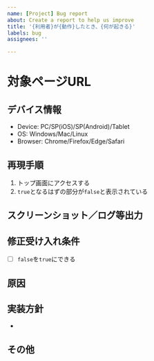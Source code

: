 ```yaml
---
name: [Project] Bug report
about: Create a report to help us improve
title: '{利用者}が{動作}したとき、{何が起きる}'
labels: bug
assignees: ''

---
```


# 対象ページURL

## デバイス情報
- Device: PC/SP(iOS)/SP(Android)/Tablet
- OS: Windows/Mac/Linux
- Browser: Chrome/Firefox/Edge/Safari

## 再現手順
1. トップ画面にアクセスする
2. `true`となるはずの部分が`false`と表示されている

## スクリーンショット／ログ等出力

## 修正受け入れ条件
- [ ] `false`を`true`にできる

## 原因

## 実装方針
-
## その他
